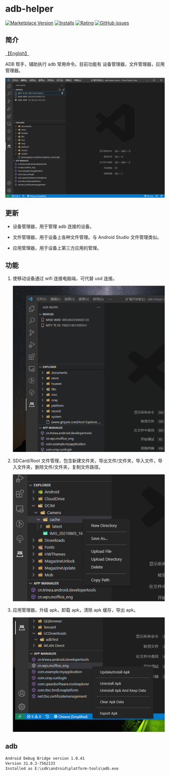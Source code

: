 # adb-helper

[![Marketplace Version](https://vsmarketplacebadge.apphb.com/version/jawa0919.adb-helper.svg)](https://marketplace.visualstudio.com/items?itemName=jawa0919.adb-helper) [![Installs](https://vsmarketplacebadge.apphb.com/installs/jawa0919.adb-helper.svg)](https://marketplace.visualstudio.com/items?itemName=jawa0919.adb-helper) [![Rating](https://vsmarketplacebadge.apphb.com/rating-star/jawa0919.adb-helper.svg)](https://marketplace.visualstudio.com/items?itemName=jawa0919.adb-helper) [![GitHub issues](https://img.shields.io/github/issues/jawa0919/adb-helper)](https://github.com/jawa0919/adb-helper/issues)

## 简介

[【English】](./docs/README_EN.md)

ADB 帮手，辅助执行 adb 常用命令。目前功能有 设备管理器，文件管理器，应用管理器。

![Home](./docs/assets/home.png)

## 更新

- 设备管理器，用于管理 adb 连接的设备。

- 文件管理器，用于设备上各种文件管理。与 Android Studio 文件管理类似。

- 应用管理器，用于设备上第三方应用的管理。

## 功能

1. 使移动设备通过 wifi 连接电脑端，可代替 usd 连接。

   ![Home](./docs/assets/device.gif)

2. SDCard/Root 文件管理，包含新建文件夹，导出文件/文件夹，导入文件，导入文件夹，删除文件/文件夹，复制文件路径。

   ![Home](./docs/assets/explorer.png)

3. 应用管理器，升级 apk，卸载 apk，清除 apk 缓存，导出 apk。

   ![Home](./docs/assets/manager.png)

## adb

```
Android Debug Bridge version 1.0.41
Version 31.0.3-7562133
Installed as E:\sdk\android\platform-tools\adb.exe
```
